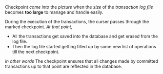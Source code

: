 Checkpoint *come into* the *picture* when the *size* of the *transaction log file* becomes **too large** to manage and handle easily.

During the execution of the transactions, the curser passes through the marked checkpoint.
*At that point*,
- All the transactions get saved into the database and get erased from the log file.
- Then the log file started getting filled up by some new list of operations till the next checkpoint.

*in other words*
The checkpoint ensures that all changes made by committed transactions up to that point are reflected in the database.
